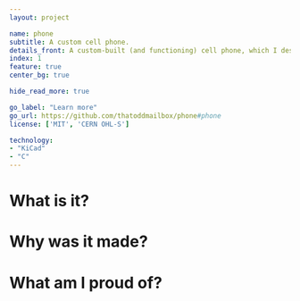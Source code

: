 ```yaml
---
layout: project

name: phone
subtitle: A custom cell phone.
details_front: A custom-built (and functioning) cell phone, which I designed and built for my end-of-year project in my senior year of high school. It can make calls, receive texts, connect to the Internet, get your location, and do most things you'd expect a phone to be capable of.
index: 1
feature: true
center_bg: true

hide_read_more: true

go_label: "Learn more"
go_url: https://github.com/thatoddmailbox/phone#phone
license: ['MIT', 'CERN OHL-S']

technology:
- "KiCad"
- "C"
---
```

# What is it?

# Why was it made?

# What am I proud of?
